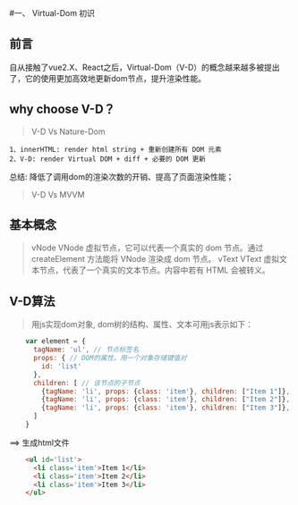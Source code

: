 #一、 Virtual-Dom 初识

## 前言

自从接触了vue2.X、React之后，Virtual-Dom（V-D）的概念越来越多被提出了，它的使用更加高效地更新dom节点，提升渲染性能。

## why choose V-D？ 

> V-D Vs Nature-Dom

    1、innerHTML: render html string + 重新创建所有 DOM 元素
    2、V-D: render Virtual DOM + diff + 必要的 DOM 更新

总结: 降低了调用dom的渲染次数的开销、提高了页面渲染性能；
> V-D Vs MVVM

## 基本概念

> vNode 
    VNode 虚拟节点，它可以代表一个真实的 dom 节点。通过 createElement 方法能将 VNode 渲染成 dom 节点。
> vText
    VText 虚拟文本节点，代表了一个真实的文本节点。内容中若有 HTML 会被转义。

## V-D算法
> 用js实现dom对象, dom树的结构、属性、文本可用js表示如下：

```javascript
    var element = {
      tagName: 'ul', // 节点标签名
      props: { // DOM的属性，用一个对象存储键值对
        id: 'list'
      },
      children: [ // 该节点的子节点
        {tagName: 'li', props: {class: 'item'}, children: ["Item 1"]},
        {tagName: 'li', props: {class: 'item'}, children: ["Item 2"]},
        {tagName: 'li', props: {class: 'item'}, children: ["Item 3"]},
      ]
    }
```

==> 生成html文件
```html
    <ul id='list'>
      <li class='item'>Item 1</li>
      <li class='item'>Item 2</li>
      <li class='item'>Item 3</li>
    </ul>
```
